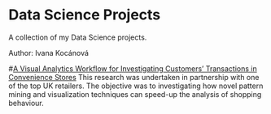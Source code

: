 # Data Science Projects
 
A collection of my Data Science projects.

Author: Ivana Kocánová


#[A Visual Analytics Workflow for Investigating Customers’ Transactions in
Convenience Stores](https://github.com/IvanaKocanova/Data_Science_Projects/blob/master/Vizual_workflow_analysis_.pdf)
This research was undertaken in partnership with one of the top UK retailers. The objective was to investigating how novel pattern mining and visualization techniques can speed-up the analysis of shopping behaviour.
